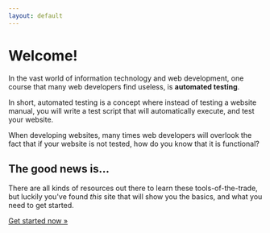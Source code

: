 ```yaml
---
layout: default
---
```


# Welcome!

In the vast world of information technology and web development, one course that many web developers find useless, is **automated testing**.

In short, automated testing is a concept where instead of testing a website manual, you will write a test script that will automatically
execute, and test your website.

When developing websites, many times web developers will overlook the fact that if your website is not tested, how do you know that it is functional?


## The good news is...
There are all kinds of resources out there to learn these tools-of-the-trade, but luckily you've found _this_ site that will show you the basics,
and what you need to get started.

[Get started now &raquo;](getting-started.html)
